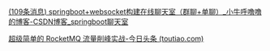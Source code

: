 [(109条消息) springboot+websocket构建在线聊天室（群聊+单聊）_小牛呼噜噜的博客-CSDN博客_springboot聊天室](https://blog.csdn.net/qq_41603102/article/details/82492040)

[超级简单的 RocketMQ 流量削峰实战-今日头条 (toutiao.com)](https://www.toutiao.com/article/6826322292327318027/?log_from=44557b9c48267_1656589978990)

